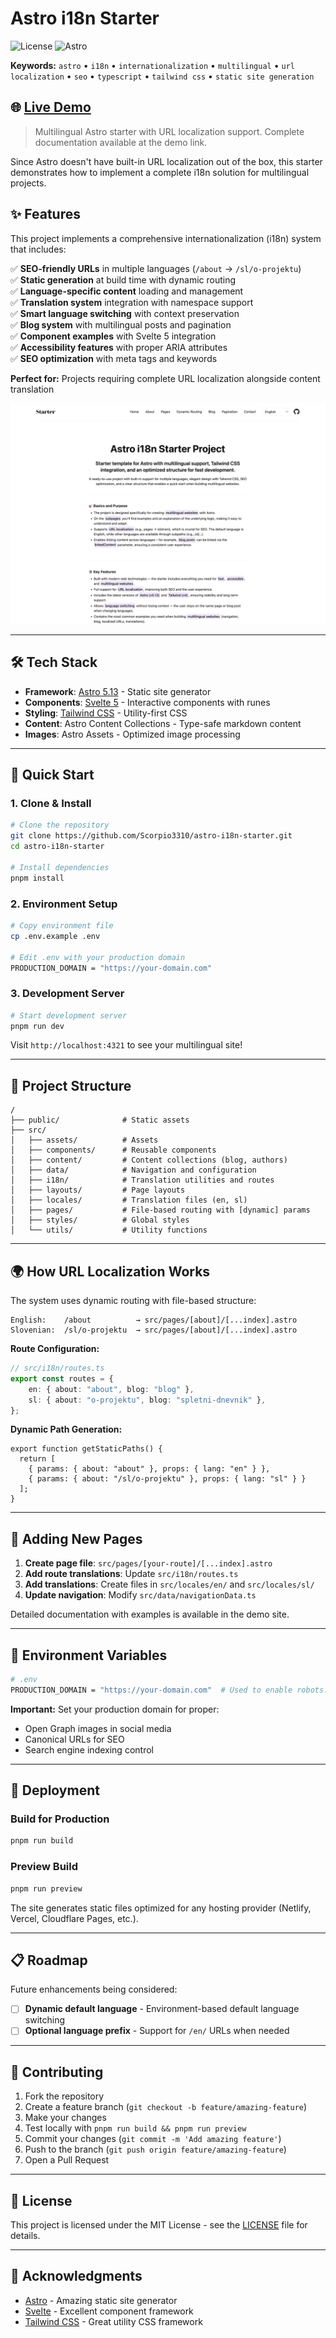 # Astro i18n Starter

![License](https://img.shields.io/badge/license-MIT-blue.svg)
![Astro](https://img.shields.io/badge/Astro-5.13-purple.svg)

**Keywords:** `astro` • `i18n` • `internationalization` • `multilingual` • `url localization` • `seo` • `typescript` • `tailwind css` • `static site generation`

## 🌐 [Live Demo](https://astro-i18n-starter.klemenc.dev)

> Multilingual Astro starter with URL localization support. Complete documentation available at the demo link.

Since Astro doesn't have built-in URL localization out of the box, this starter demonstrates how to implement a complete i18n solution for multilingual projects.

## ✨ Features

This project implements a comprehensive internationalization (i18n) system that includes:

✅ **SEO-friendly URLs** in multiple languages (`/about` → `/sl/o-projektu`)  
✅ **Static generation** at build time with dynamic routing  
✅ **Language-specific content** loading and management  
✅ **Translation system** integration with namespace support  
✅ **Smart language switching** with context preservation  
✅ **Blog system** with multilingual posts and pagination  
✅ **Component examples** with Svelte 5 integration  
✅ **Accessibility features** with proper ARIA attributes  
✅ **SEO optimization** with meta tags and keywords

**Perfect for:** Projects requiring complete URL localization alongside content translation

![Overview](public/github-image.jpg)

---

## 🛠️ Tech Stack

-   **Framework**: [Astro 5.13](https://astro.build/) - Static site generator
-   **Components**: [Svelte 5](https://svelte.dev/) - Interactive components with runes
-   **Styling**: [Tailwind CSS](https://tailwindcss.com/) - Utility-first CSS
-   **Content**: Astro Content Collections - Type-safe markdown content
-   **Images**: Astro Assets - Optimized image processing

---

## 🚀 Quick Start

### 1. Clone & Install

```bash
# Clone the repository
git clone https://github.com/Scorpio3310/astro-i18n-starter.git
cd astro-i18n-starter

# Install dependencies
pnpm install
```

### 2. Environment Setup

```bash
# Copy environment file
cp .env.example .env

# Edit .env with your production domain
PRODUCTION_DOMAIN = "https://your-domain.com"
```

### 3. Development Server

```bash
# Start development server
pnpm run dev
```

Visit `http://localhost:4321` to see your multilingual site!

---

## 📁 Project Structure

```
/
├── public/              # Static assets
├── src/
│   ├── assets/          # Assets
│   ├── components/      # Reusable components
│   ├── content/         # Content collections (blog, authors)
│   ├── data/            # Navigation and configuration
│   ├── i18n/            # Translation utilities and routes
│   ├── layouts/         # Page layouts
│   ├── locales/         # Translation files (en, sl)
│   ├── pages/           # File-based routing with [dynamic] params
│   ├── styles/          # Global styles
│   └── utils/           # Utility functions
```

---

## 🌍 How URL Localization Works

The system uses dynamic routing with file-based structure:

```
English:    /about          → src/pages/[about]/[...index].astro
Slovenian:  /sl/o-projektu  → src/pages/[about]/[...index].astro
```

**Route Configuration:**

```typescript
// src/i18n/routes.ts
export const routes = {
    en: { about: "about", blog: "blog" },
    sl: { about: "o-projektu", blog: "spletni-dnevnik" },
};
```

**Dynamic Path Generation:**

```astro
export function getStaticPaths() {
  return [
    { params: { about: "about" }, props: { lang: "en" } },
    { params: { about: "/sl/o-projektu" }, props: { lang: "sl" } }
  ];
}
```

---

## 📝 Adding New Pages

1. **Create page file**: `src/pages/[your-route]/[...index].astro`
2. **Add route translations**: Update `src/i18n/routes.ts`
3. **Add translations**: Create files in `src/locales/en/` and `src/locales/sl/`
4. **Update navigation**: Modify `src/data/navigationData.ts`

Detailed documentation with examples is available in the demo site.

---

## 🔧 Environment Variables

```bash
# .env
PRODUCTION_DOMAIN = "https://your-domain.com"  # Used to enable robots.txt
```

**Important:** Set your production domain for proper:

-   Open Graph images in social media
-   Canonical URLs for SEO
-   Search engine indexing control

---

## 🚢 Deployment

### Build for Production

```bash
pnpm run build
```

### Preview Build

```bash
pnpm run preview
```

The site generates static files optimized for any hosting provider (Netlify, Vercel, Cloudflare Pages, etc.).

---

## 📋 Roadmap

Future enhancements being considered:

-   [ ] **Dynamic default language** - Environment-based default language switching
-   [ ] **Optional language prefix** - Support for `/en/` URLs when needed

---

## 🤝 Contributing

1. Fork the repository
2. Create a feature branch (`git checkout -b feature/amazing-feature`)
3. Make your changes
4. Test locally with `pnpm run build && pnpm run preview`
5. Commit your changes (`git commit -m 'Add amazing feature'`)
6. Push to the branch (`git push origin feature/amazing-feature`)
7. Open a Pull Request

---

## 📄 License

This project is licensed under the MIT License - see the [LICENSE](LICENSE) file for details.

---

## 🙏 Acknowledgments

-   [Astro](https://astro.build/) - Amazing static site generator
-   [Svelte](https://svelte.dev/) - Excellent component framework
-   [Tailwind CSS](https://tailwindcss.com/) - Great utility CSS framework

